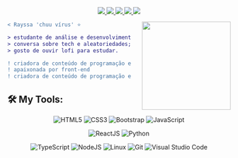 <p align="center">
  <a target="_blank" href="https://twitter.com/DevMiojo">
    <img src="https://img.shields.io/twitter/follow/DevMiojo?color=1DA1F2&logo=twitter&style=for-the-badge&label=twitter"/>
  </a>
  <a target="_blank" href="https://www.instagram.com/rayssa.dev"><img src="https://img.shields.io/badge/Instagram-E4405F?style=for-the-badge&logo=instagram&logoColor=white">
  </a>  
  <a target="_blank" href="https://www.linkedin.com/in/melo-rayssa">
    <img src="https://img.shields.io/badge/LinkedIn-307cc5?style=for-the-badge&logo=linkedin&logoColor=white&color=004182"/>
  </a>
  <a target="_blank" href="">
    <img src="https://img.shields.io/badge/curriculum-c?style=for-the-badge&logo=adobe-acrobat-reader&logoColor=white&color=BD0807"/>
  </a>
  <a target="_blank" href="https://www.tiktok.com/@rayssa.dev">
  <img src="https://img.shields.io/badge/TikTok-000000?style=for-the-badge&logo=tiktok&logoColor=white"/>
  </a>
</p>

<img align="right" height="200" style="margin-left: 25px" src="https://media1.giphy.com/media/1jgLDGD1Bn27e/200w.gif?cid=6c09b952kdbim783cvif98uocmz5flhsznvj7jpavxz2db6t&ep=v1_gifs_search&rid=200w.gif&ct=s"/>

```diff
< Rayssa 'chuu vírus' ⭐

> estudante de análise e desenvolvimento de sistemas
> conversa sobre tech e aleatoriedades;
> gosto de ouvir lofi para estudar.

! ‍criadora de conteúdo de programação e tecnologia
! apaixonada por front-end
! criadora de conteúdo de programação e tecnologia
```
## 🛠 **My Tools:**

<div align="center">
  
![HTML5](https://img.shields.io/badge/html5-%23E34F26.svg?style=for-the-badge&logo=html5&logoColor=white)
![CSS3](https://img.shields.io/badge/css3-%231572B6.svg?style=for-the-badge&logo=css3&logoColor=white)
![Bootstrap](https://img.shields.io/badge/bootstrap-%23563D7C.svg?style=for-the-badge&logo=bootstrap&logoColor=white)
![JavaScript](https://img.shields.io/badge/javascript-%23323330.svg?style=for-the-badge&logo=javascript&logoColor=%23F7DF1E)

![ReactJS](https://img.shields.io/badge/react-C.svg?style=for-the-badge&logo=react&color=282C34)
![Python](https://img.shields.io/badge/python-%23323330.svg?style=for-the-badge&logo=python&logoColor=FFDB4F&color=1F4361)

![TypeScript](https://img.shields.io/badge/typescript-%23323330.svg?style=for-the-badge&logo=typescript&logoColor=FFFFFF&color=2F74C0)
![NodeJS](https://img.shields.io/badge/node.js-6DA55F?style=for-the-badge&logo=node.js&logoColor=white)
![Linux](https://img.shields.io/badge/linux-C.svg?style=for-the-badge&logo=linux&logoColor=fff&color=735902)
![Git](https://img.shields.io/badge/git-%23F05033.svg?style=for-the-badge&logo=git&logoColor=white)
![Visual Studio Code](https://img.shields.io/badge/Visual%20Studio%20Code-0078d7.svg?style=for-the-badge&logo=visual-studio-code&logoColor=white)

</div>
